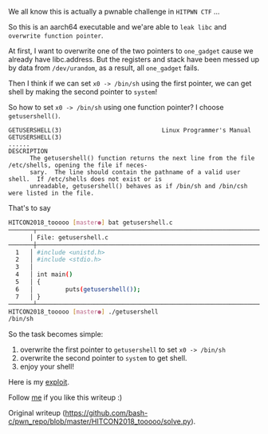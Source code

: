 We all know this is actually a pwnable challenge in `HITPWN CTF`  ...

So this is an aarch64 executable and we'are able to `leak libc` and `overwrite
function pointer`.

At first, I want to overwrite one of the two pointers to `one_gadget` cause we
already have libc.address. But the registers and stack have been messed up by
data from `/dev/urandom`,  as a result, all `one_gadget` fails.

Then I think if we can set `x0 -> /bin/sh` using the first pointer, we can get
shell by making the second pointer to `system`!

So how to set `x0 -> /bin/sh` using one function pointer? I choose
`getusershell()`.  
```  
GETUSERSHELL(3)                            Linux Programmer's Manual
GETUSERSHELL(3)  
......  
DESCRIPTION  
      The getusershell() function returns the next line from the file /etc/shells, opening the file if neces‐  
      sary.  The line should contain the pathname of a valid user shell.  If /etc/shells does not exist or is  
      unreadable, getusershell() behaves as if /bin/sh and /bin/csh were listed in the file.  
```  
That's to say  
```bash  
HITCON2018_tooooo [master●] bat getusershell.c  
───────┬─────────────────────────────────────────────────────────────────────────────────────────────────────────  
      │ File: getusershell.c  
───────┼─────────────────────────────────────────────────────────────────────────────────────────────────────────  
  1   │ #include <unistd.h>  
  2   │ #include <stdio.h>  
  3   │  
  4   │ int main()  
  5   │ {  
  6   │         puts(getusershell());  
  7   │ }  
───────┴─────────────────────────────────────────────────────────────────────────────────────────────────────────  
HITCON2018_tooooo [master●] ./getusershell  
/bin/sh  
```  
So the task becomes simple:  
1. overwrite the first pointer to `getusershell` to set `x0 -> /bin/sh`  
2. overwrite the second pointer to `system` to get shell.  
3. enjoy your shell!

Here is my
[exploit](https://github.com/bash-c/pwn_repo/blob/master/HITCON2018_tooooo/solve.py).

Follow [me](https://github.com/bash-c) if you like this writeup :)

Original writeup
(https://github.com/bash-c/pwn_repo/blob/master/HITCON2018_tooooo/solve.py).
